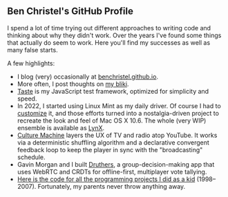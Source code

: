 ## Ben Christel's GitHub Profile
I spend a lot of time trying out different approaches to writing code and thinking about why they didn't work. Over the years I've found some things that actually do seem to work. Here you'll find my successes as well as many false starts.

A few highlights:

- I blog (very) occasionally at [benchristel.github.io](https://benchristel.github.io).
- More often, I post thoughts on [my bliki](https://github.com/benchristel/benchristel.github.io/wiki).
- [Taste](https://github.com/benchristel/taste) is my JavaScript test framework, optimized for simplicity and speed.
- In 2022, I started using Linux Mint as my daily driver. Of course I had to [customize](https://github.com/stars/benchristel/lists/linux) it, and those efforts turned into a nostalgia-driven project to recreate the look and feel of Mac OS X 10.6. The whole (very WIP) ensemble is available as [LynX](https://github.com/benchristel/LynX).
- [Culture Machine](https://benchristel.github.io/tv/) layers the UX of TV and radio atop YouTube. It works via a deterministic shuffling algorithm and a declarative convergent feedback loop to keep the player in sync with the "broadcasting" schedule.
- Gavin Morgan and I built [Druthers](https://druthers.app), a group-decision-making app that uses WebRTC and CRDTs for offline-first, multiplayer vote tallying.
- [Here is the code for all the programming projects I did as a kid](https://github.com/benchristel/BensVB) (1998–2007). Fortunately, my parents never throw anything away.

<!--
**benchristel/benchristel** is a ✨ _special_ ✨ repository because its `README.md` (this file) appears on your GitHub profile.

Here are some ideas to get you started:

- 🔭 I’m currently working on ...
- 🌱 I’m currently learning ...
- 👯 I’m looking to collaborate on ...
- 🤔 I’m looking for help with ...
- 💬 Ask me about ...
- 📫 How to reach me: ...
- 😄 Pronouns: ...
- ⚡ Fun fact: ...
-->
